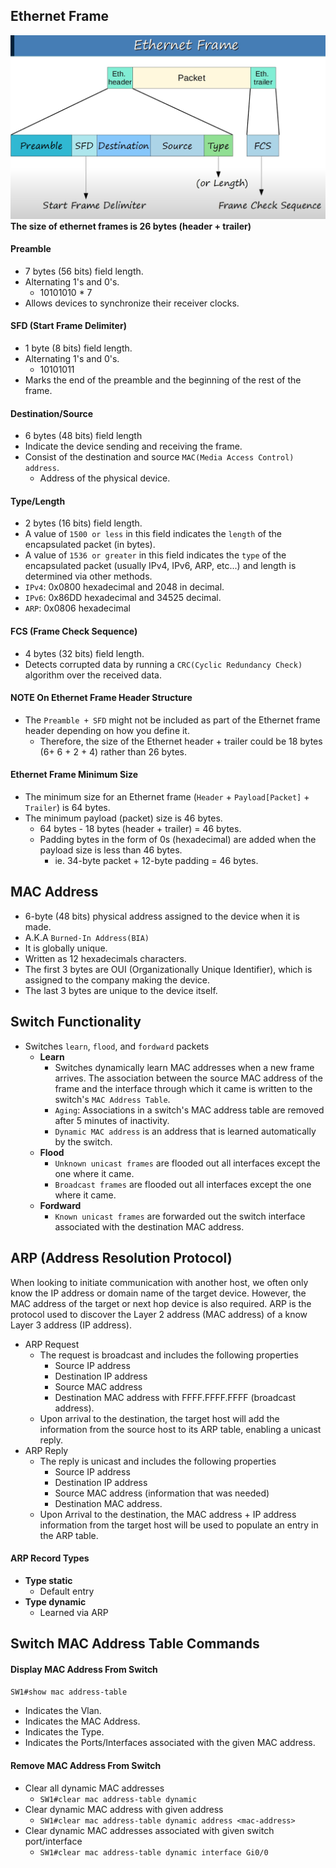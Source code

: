 ## Ethernet Frame

![ethernet frame structure](./img/ethernet-frame.png)
**The size of ethernet frames is 26 bytes (header + trailer)**
#### Preamble
* 7 bytes (56 bits) field length.
* Alternating 1's and 0's.
	* 10101010 * 7
* Allows devices to synchronize their receiver clocks.
#### SFD (Start Frame Delimiter)
* 1 byte (8 bits) field length.
* Alternating 1's and 0's.
	* 10101011
* Marks the end of the preamble and the beginning of the rest of the frame.
#### Destination/Source
* 6 bytes (48 bits) field length
* Indicate the device sending and receiving the frame.
* Consist of the destination and source `MAC(Media Access Control) address`.
	* Address of the physical device.
#### Type/Length
* 2 bytes (16 bits) field length.
* A value of `1500 or less` in this field indicates the `length` of the encapsulated packet (in bytes).
* A value of `1536 or greater` in this field indicates the `type` of the encapsulated packet (usually IPv4, IPv6, ARP, etc...) and length is determined via other methods.
* `IPv4`: 0x0800 hexadecimal and 2048 in decimal.
* `IPv6`: 0x86DD hexadecimal and 34525 decimal. 
* `ARP`: 0x0806 hexadecimal
#### FCS (Frame Check Sequence)
* 4 bytes (32 bits) field length.
* Detects corrupted data by running a `CRC(Cyclic Redundancy Check)` algorithm over the received data.
#### NOTE On Ethernet Frame Header Structure
* The `Preamble + SFD` might not be included as part of the Ethernet frame header depending on how you define it.
	* Therefore, the size of the Ethernet header + trailer could be 18 bytes (6+ 6 + 2 + 4) rather than 26 bytes.
#### Ethernet Frame Minimum Size
* The minimum size for an Ethernet frame (`Header` + `Payload[Packet]` + `Trailer`) is 64 bytes.
* The minimum payload (packet) size is 46 bytes.
	* 64 bytes - 18 bytes (header + trailer) = 46 bytes.
	* Padding bytes in the form of 0s (hexadecimal) are added when the payload size is less than 46 bytes.
		* ie. 34-byte packet + 12-byte padding = 46 bytes.
## MAC Address
* 6-byte (48 bits) physical address assigned to the device when it is made.
* A.K.A `Burned-In Address(BIA)`
* It is globally unique.
* Written as 12 hexadecimals characters.
* The first 3 bytes are OUI (Organizationally Unique Identifier), which is assigned to the company making the device.
* The last 3 bytes are unique to the device itself.
## Switch Functionality
* Switches `learn`, `flood`, and `fordward` packets
	* **Learn**
		* Switches dynamically learn MAC addresses when a new frame arrives. The association between the source MAC address of the frame and the interface through which it came is written to the switch's `MAC Address Table`.
		* `Aging`: Associations in a switch's MAC address table are removed after 5 minutes of inactivity.
		* `Dynamic MAC address` is an address that is learned automatically by the switch.
	* **Flood**
		* `Unknown unicast frames` are flooded out all interfaces except the one where it came.
		* `Broadcast frames` are flooded out all interfaces except the one where it came.
	* **Fordward**
		* `Known unicast frames` are forwarded out the switch interface associated with the destination MAC address.
## ARP (Address Resolution Protocol)
When looking to initiate communication with another host, we often only know the IP address or domain name of the target device. However, the MAC address of the target or next hop device is also required. ARP is the protocol used to discover the Layer 2 address (MAC address) of a know Layer 3 address (IP address).
* ARP Request
	* The request is broadcast and includes the following properties
		* Source IP address
		* Destination IP address
		* Source MAC address
		* Destination MAC address with FFFF.FFFF.FFFF (broadcast address).
	* Upon arrival to the destination, the target host will add the information from the source host to its ARP table, enabling a unicast reply.
* ARP Reply
	* The reply is unicast and includes the following properties
		* Source IP address
		* Destination IP address
		* Source MAC address (information that was needed)
		* Destination MAC address.
	* Upon Arrival to the destination, the MAC address + IP address information from the target host will be used to populate an entry in the ARP table.
#### ARP Record Types
* **Type static**
	* Default entry
* **Type dynamic**
	* Learned via ARP
## Switch MAC Address Table Commands
#### Display MAC Address From Switch
`SW1#show mac address-table` 
* Indicates the Vlan.
* Indicates the MAC Address.
* Indicates the Type.
* Indicates the Ports/Interfaces associated with the given MAC address.
#### Remove MAC Address From Switch
* Clear all dynamic MAC addresses
	* `SW1#clear mac address-table dynamic`
* Clear dynamic MAC address with given address
	* `SW1#clear mac address-table dynamic address <mac-address>`
* Clear dynamic MAC addresses associated with given switch port/interface
	* `SW1#clear mac address-table dynamic interface Gi0/0`

